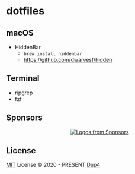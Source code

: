 # dotfiles

## macOS

- HiddenBar
  - `brew install hiddenbar`
  - <https://github.com/dwarvesf/hidden>

## Terminal

- ripgrep
- fzf

## Sponsors

<p align="center">
  <a href="https://github.com/sponsors/Dup4">
    <img src='https://cdn.jsdelivr.net/gh/Dup4/static/sponsors-output/sponsors.svg' alt="Logos from Sponsors" />
  </a>
</p>

## License

[MIT](./LICENSE) License © 2020 - PRESENT [Dup4][dup4]

[dup4]: https://github.com/Dup4
